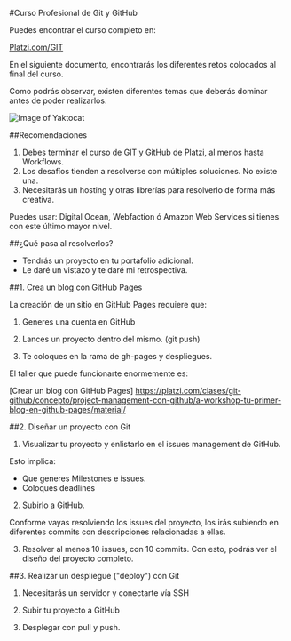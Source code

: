 
#Curso Profesional de Git y GitHub

Puedes encontrar el curso completo en: 

[Platzi.com/GIT](http://platzi.com/git)

En el siguiente documento, encontrarás los diferentes retos colocados al final del curso.

Como podrás observar, existen diferentes temas que deberás dominar antes de poder realizarlos.

![Image of Yaktocat](http://i.imgur.com/vRIPuMd.png)


##Recomendaciones

1. Debes terminar el curso de GIT y GitHub de Platzi, al menos hasta Workflows.
2. Los desafíos tienden a resolverse con múltiples soluciones. No existe una.
3. Necesitarás un hosting y otras librerías para resolverlo de forma más creativa.

Puedes usar: Digital Ocean, Webfaction ó Amazon Web Services si tienes con este último mayor nivel.


##¿Qué pasa al resolverlos?

- Tendrás un proyecto en tu portafolio adicional.
- Le daré un vistazo y te daré mi retrospectiva.

##1. Crea un blog con GitHub Pages

La creación de un sitio en GitHub Pages requiere que:

1. Generes una cuenta en GitHub

2. Lances un proyecto dentro del mismo. (git push)

3. Te coloques en la rama de gh-pages y despliegues.

El taller que puede funcionarte enormemente es:

[Crear un blog con GitHub Pages]
https://platzi.com/clases/git-github/concepto/project-management-con-github/a-workshop-tu-primer-blog-en-github-pages/material/


##2. Diseñar un proyecto con Git

1. Visualizar tu proyecto y enlistarlo en el issues management de GitHub.

Esto implica:

- Que generes Milestones e issues.
- Coloques deadlines

2. Subirlo a GitHub. 

Conforme vayas resolviendo los issues del proyecto, los irás subiendo en diferentes commits con descripciones relacionadas a ellas.

3. Resolver al menos 10 issues, con 10 commits. Con esto, podrás ver el diseño del proyecto completo.


##3. Realizar un despliegue ("deploy") con Git

1. Necesitarás un servidor y conectarte vía SSH

2. Subir tu proyecto a GitHub

3. Desplegar con pull y push.

